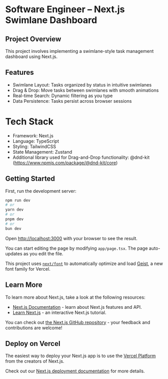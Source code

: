 
# Software Engineer – Next.js Swimlane Dashboard

## Project Overview
This project involves implementing a swimlane-style task management dashboard using Next.js.

## Features

- Swimlane Layout: Tasks organized by status in intuitive swimlanes
- Drag & Drop: Move tasks between swimlanes with smooth animations
- Real-time Search: Dynamic filtering as you type
- Data Persistence: Tasks persist across browser sessions

# Tech Stack
- Framework: Next.js
- Language: TypeScript
- Styling: TailwindCSS
- State Management: Zustand
- Additional library used for Drag-and-Drop functionality: @dnd-kit (https://www.npmjs.com/package/@dnd-kit/core)




## Getting Started

First, run the development server:

```bash
npm run dev
# or
yarn dev
# or
pnpm dev
# or
bun dev
```

Open [http://localhost:3000](http://localhost:3000) with your browser to see the result.

You can start editing the page by modifying `app/page.tsx`. The page auto-updates as you edit the file.

This project uses [`next/font`](https://nextjs.org/docs/app/building-your-application/optimizing/fonts) to automatically optimize and load [Geist](https://vercel.com/font), a new font family for Vercel.

## Learn More

To learn more about Next.js, take a look at the following resources:

- [Next.js Documentation](https://nextjs.org/docs) - learn about Next.js features and API.
- [Learn Next.js](https://nextjs.org/learn) - an interactive Next.js tutorial.

You can check out [the Next.js GitHub repository](https://github.com/vercel/next.js) - your feedback and contributions are welcome!

## Deploy on Vercel

The easiest way to deploy your Next.js app is to use the [Vercel Platform](https://vercel.com/new?utm_medium=default-template&filter=next.js&utm_source=create-next-app&utm_campaign=create-next-app-readme) from the creators of Next.js.

Check out our [Next.js deployment documentation](https://nextjs.org/docs/app/building-your-application/deploying) for more details.
